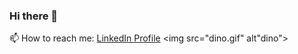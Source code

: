 ### Hi there 👋
📫 How to reach me: <a href="https://www.linkedin.com/in/ioannis-antoniou-0b949a6a/">LinkedIn Profile</a>
<img src="dino.gif" alt"dino">
<!--
**aimon7/aimon7** is a ✨ _special_ ✨ repository because its `README.md` (this file) appears on your GitHub profile.

Here are some ideas to get you started:

- 🔭 I’m currently working on ...
- 🌱 I’m currently learning ...
- 👯 I’m looking to collaborate on ...
- 🤔 I’m looking for help with ...
- 💬 Ask me about ...
- 📫 How to reach me: ...
- 😄 Pronouns: ...
- ⚡ Fun fact: ...
-->
